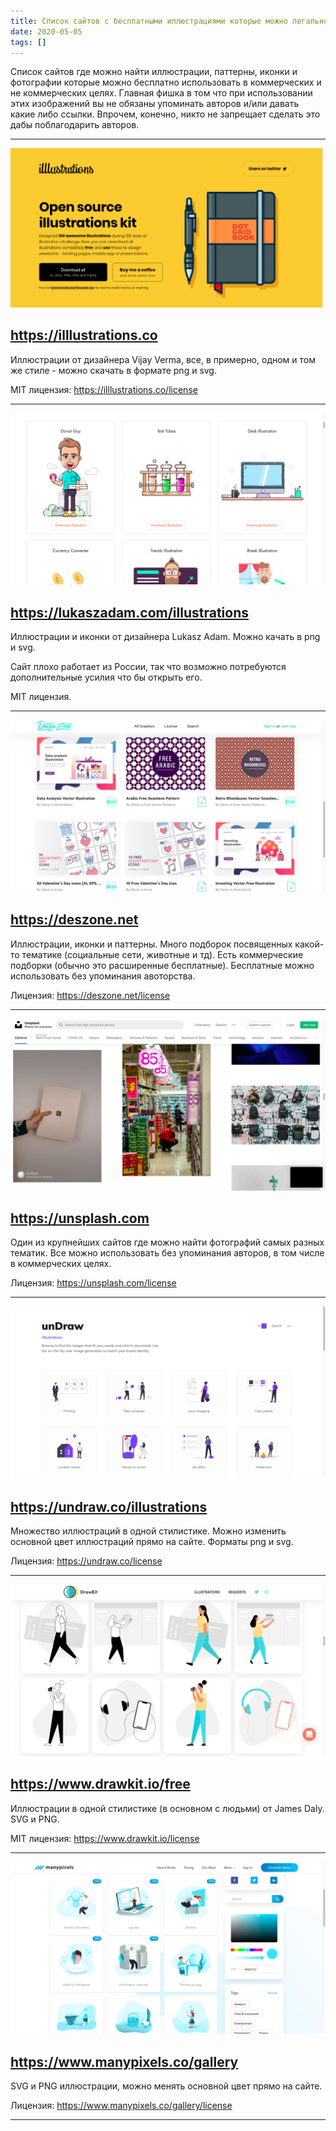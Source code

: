 ```yaml
---
title: Список сайтов с бесплатными иллюстрациями которые можно легально использовать без упоминания авторов
date: 2020-05-05
tags: []
---
```


Список сайтов где можно найти иллюстрации, паттерны, иконки и фотографии которые можно бесплатно использовать в коммерческих и не коммерческих целях. Главная фишка в том что при использовании этих изображений вы не обязаны упоминать авторов и/или давать какие либо ссылки. Впрочем, конечно, никто не запрещает сделать это дабы поблагодарить авторов.

---

![illlustrations](./illlustrations.png)

## https://illlustrations.co

Иллюстрации от дизайнера Vijay Verma, все, в примерно, одном и том же стиле - можно скачать в формате png и svg.

MIT лицензия: https://illlustrations.co/license

---

![lukaszadam](./lukaszadam.png)

## https://lukaszadam.com/illustrations

Иллюстрации и иконки от дизайнера Lukasz Adam. Можно качать в png и svg.

Сайт плохо работает из России, так что возможно потребуются дополнительные усилия что бы открыть его.

MIT лицензия.

---

![deszone](./deszone.png)

## https://deszone.net

Иллюстрации, иконки и паттерны. Много подборок посвященных какой-то тематике (социальные сети, животные и тд). Есть коммерческие подборки (обычно это расширенные бесплатные). Бесплатные можно использовать без упоминания авоторства.

Лицензия: https://deszone.net/license

---

![unsplash](./unsplash.png)

## https://unsplash.com

Один из крупнейших сайтов где можно найти фотографий самых разных тематик. Все можно использовать без упоминания авторов, в том числе в коммерческих целях.

Лицензия: https://unsplash.com/license

---

![undraw](./undraw.png)

## https://undraw.co/illustrations

Множество иллюстраций в одной стилистике. Можно изменить основной цвет иллюстраций прямо на сайте. Форматы png и svg.

Лицензия: https://undraw.co/license

---

![drawkit](./drawkit.png)

## https://www.drawkit.io/free

Иллюстрации в одной стилистике (в основном с людьми) от James Daly. SVG и PNG.

MIT лицензия: https://www.drawkit.io/license

---

![manypixels](./manypixels.png)

## https://www.manypixels.co/gallery

SVG и PNG иллюстрации, можно менять основной цвет прямо на сайте.

Лицензия: https://www.manypixels.co/gallery/license

---

